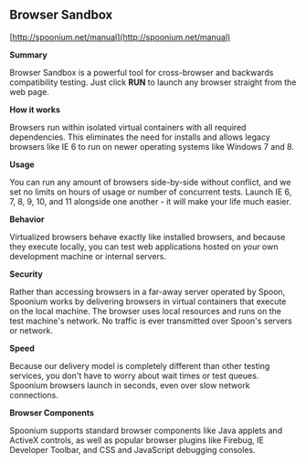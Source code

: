 ## Browser Sandbox

[http://spoonium.net/manual](http://spoonium.net/manual)

**Summary**

Browser Sandbox is a powerful tool for cross-browser and backwards compatibility testing. Just click **RUN** to launch any browser straight from the web page.

**How it works**

Browsers run within isolated virtual containers with all required dependencies. This eliminates the need for installs and allows legacy browsers like IE 6 to run on newer operating systems like Windows 7 and 8.

**Usage**

You can run any amount of browsers side-by-side without conflict, and we set no limits on hours of usage or number of concurrent tests. Launch IE 6, 7, 8, 9, 10, and 11 alongside one another - it will make your life much easier.

**Behavior**

Virtualized browsers behave exactly like installed browsers, and because they execute locally, you can test web applications hosted on your own development machine or internal servers.

**Security**

Rather than accessing browsers in a far-away server operated by Spoon, Spoonium works by delivering browsers in virtual containers that execute on the local machine. The browser uses local resources and runs on the test machine's network. No traffic is ever transmitted over Spoon's servers or network.

**Speed**

Because our delivery model is completely different than other testing services, you don't have to worry about wait times or test queues. Spoonium browsers launch in seconds, even over slow network connections.

**Browser Components**

Spoonium supports standard browser components like Java applets and ActiveX controls, as well as popular browser plugins like Firebug, IE Developer Toolbar, and CSS and JavaScript debugging consoles.